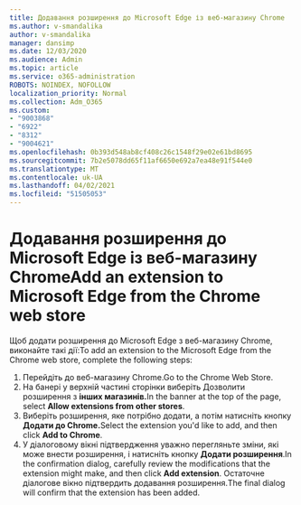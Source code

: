 ```yaml
---
title: Додавання розширення до Microsoft Edge із веб-магазину Chrome
ms.author: v-smandalika
author: v-smandalika
manager: dansimp
ms.date: 12/03/2020
ms.audience: Admin
ms.topic: article
ms.service: o365-administration
ROBOTS: NOINDEX, NOFOLLOW
localization_priority: Normal
ms.collection: Adm_O365
ms.custom:
- "9003868"
- "6922"
- "8312"
- "9004621"
ms.openlocfilehash: 0b393d548ab8cf408c26c1548f29e02e61bd8695
ms.sourcegitcommit: 7b2e5078dd65f11af6650e692a7ea48e91f544e0
ms.translationtype: MT
ms.contentlocale: uk-UA
ms.lasthandoff: 04/02/2021
ms.locfileid: "51505053"
---
```

# <a name="add-an-extension-to-microsoft-edge-from-the-chrome-web-store"></a><span data-ttu-id="a06ff-102">Додавання розширення до Microsoft Edge із веб-магазину Chrome</span><span class="sxs-lookup"><span data-stu-id="a06ff-102">Add an extension to Microsoft Edge from the Chrome web store</span></span>

<span data-ttu-id="a06ff-103">Щоб додати розширення до Microsoft Edge з веб-магазину Chrome, виконайте такі дії:</span><span class="sxs-lookup"><span data-stu-id="a06ff-103">To add an extension to the Microsoft Edge from the Chrome web store, complete the following steps:</span></span>

1. <span data-ttu-id="a06ff-104">Перейдіть до веб-магазину Chrome.</span><span class="sxs-lookup"><span data-stu-id="a06ff-104">Go to the Chrome Web Store.</span></span>
2. <span data-ttu-id="a06ff-105">На банері у верхній частині сторінки виберіть Дозволити розширення з **інших магазинів.**</span><span class="sxs-lookup"><span data-stu-id="a06ff-105">In the banner at the top of the page, select **Allow extensions from other stores**.</span></span>
3. <span data-ttu-id="a06ff-106">Виберіть розширення, яке потрібно додати, а потім натисніть кнопку **Додати до Chrome.**</span><span class="sxs-lookup"><span data-stu-id="a06ff-106">Select the extension you'd like to add, and then click **Add to Chrome**.</span></span>
4. <span data-ttu-id="a06ff-107">У діалоговому вікні підтвердження уважно перегляньте зміни, які може внести розширення, і натисніть кнопку **Додати розширення**.</span><span class="sxs-lookup"><span data-stu-id="a06ff-107">In the confirmation dialog, carefully review the modifications that the extension might make, and then click **Add extension**.</span></span>
<span data-ttu-id="a06ff-108">Остаточне діалогове вікно підтвердить додавання розширення.</span><span class="sxs-lookup"><span data-stu-id="a06ff-108">The final dialog will confirm that the extension has been added.</span></span>